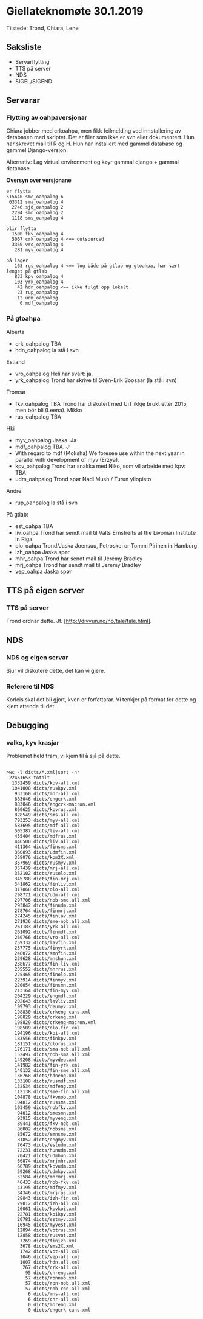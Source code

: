 # Giellateknomøte 30.1.2019

Tilstede: Trond, Chiara, Lene

## Saksliste

* Servarflytting
* TTS på server
* NDS
* SIGEL/SIGEND

## Servarar

### Flytting av oahpaversjonar

Chiara jobber med crkoahpa, men fikk feilmelding ved innstallering av databasen med skriptet. Det er filer som ikke er svn eller dokumentert. Hun har skrevet mail til R og H. Hun har installert med gammel database og gammel Django-versjon.

Alternativ: Lag virtual environment og køyr gammal django + gammal database.

**Oversyn over versjonane**

```
er flytta
515640 sme_oahpalog 6
 63312 sma_oahpalog 4
  2746 sjd_oahpalog 2
  2294 smn_oahpalog 2
  1118 sms_oahpalog 4

blir flytta
  1500 fkv_oahpalog 4
  5067 crk_oahpalog 4 <== outsourced
  3360 vro_oahpalog 4
   281 myv_oahpalog 4

på lager
   163 rus_oahpalog 4 <== log både på gtlab og gtoahpa, har vært lengst på gtlab
   833 kpv_oahpalog 4
   103 yrk_oahpalog 4
    42 hdn_oahpalog <== ikke fulgt opp lokalt
    23 rup_oahpalog
    12 udm_oahpalog
     0 mdf_oahpalog
```

### På gtoahpa

Alberta
* crk_oahpalog TBA
* hdn_oahpalog la stå i svn

Estland
* vro_oahpalog Heli har svart: ja.
* yrk_oahpalog Trond har skrive til Sven-Erik Soosaar (la stå i svn)

Tromsø
* fkv_oahpalog TBA Trond har diskutert med UiT ikkje brukt etter 2015, men bör bli (Leena). Mikko
* rus_oahpalog TBA

Hki
* myv_oahpalog Jaska: Ja
* mdf_oahpalog TBA. J:
* With regard to mdf (Moksha) We foresee use within the next year in parallel with development of myv (Erzya).
* kpv_oahpalog Trond har snakka med Niko, som vil arbeide med kpv: TBA
* udm_oahpalog Trond spør Nadi Mush / Turun yliopisto

Andre
* rup_oahpalog la stå i svn

På gtlab:

* est_oahpa TBA
* liv_oahpa Trond har sendt mail til Valts Ernstreits at the Livonian Institute in Riga
* olo_oahpa Trond/Jaska Joensuu, Petroskoi or Tommi Pirinen in Hamburg
* izh_oahpa Jaska spør
* mhr_oahpa Trond har sendt mail til Jeremy Bradley
* mrj_oahpa Trond har sendt mail til Jeremy Bradley
* vep_oahpa Jaska spør

##  TTS på eigen server

### TTS på server

Trond ordnar dette. Jf. [http://divvun.no/no/tale/tale.html].

## NDS

### NDS og eigen servar

Sjur vil diskutere dette, det kan vi gjere.

### Referere til NDS

Korleis skal det bli gjort, kven er forfattarar.
Vi tenkjer på format for dette og kjem attende til det.

## Debugging

### valks, kyv krasjar

Problemet held fram, vi kjem til å sjå på dette.

```

>wc -l dicts/*.xml|sort -nr
 22461653 totalt
  1332459 dicts/kpv-all.xml
  1041008 dicts/ruskpv.xml
   933160 dicts/mhr-all.xml
   883046 dicts/engcrk.xml
   883046 dicts/engcrk-macron.xml
   860625 dicts/kpvrus.xml
   828549 dicts/sms-all.xml
   793253 dicts/myv-all.xml
   583695 dicts/mdf-all.xml
   505387 dicts/liv-all.xml
   455404 dicts/mdfrus.xml
   446500 dicts/liv.all.xml
   411364 dicts/finsms.xml
   360893 dicts/udmfin.xml
   358076 dicts/kom2X.xml
   357969 dicts/rusmyv.xml
   357439 dicts/mrj-all.xml
   352102 dicts/rusolo.xml
   345788 dicts/fin-mrj.xml
   341862 dicts/finliv.xml
   317868 dicts/olo-all.xml
   298771 dicts/udm-all.xml
   297706 dicts/nob-sme.all.xml
   293842 dicts/finudm.xml
   278764 dicts/finmrj.xml
   274245 dicts/finlav.xml
   271936 dicts/sme-nob.all.xml
   261183 dicts/yrk-all.xml
   261092 dicts/finmdf.xml
   260766 dicts/vro-all.xml
   259332 dicts/lavfin.xml
   257775 dicts/finyrk.xml
   246072 dicts/smnfin.xml
   239628 dicts/mnshun.xml
   238677 dicts/fin-liv.xml
   235552 dicts/mhrrus.xml
   225465 dicts/finolo.xml
   223914 dicts/finmyv.xml
   220054 dicts/finsmn.xml
   213164 dicts/fin-myv.xml
   204229 dicts/engmdf.xml
   202643 dicts/lavliv.xml
   199793 dicts/deumyv.xml
   198830 dicts/crkeng-cans.xml
   198829 dicts/crkeng.xml
   198829 dicts/crkeng-macron.xml
   198509 dicts/olo-fin.xml
   194196 dicts/koi-all.xml
   183556 dicts/finkpv.xml
   181151 dicts/olorus.xml
   176171 dicts/sma-nob.all.xml
   152497 dicts/nob-sma.all.xml
   149208 dicts/myvdeu.xml
   141982 dicts/fin-yrk.xml
   140132 dicts/fin-sme.all.xml
   136768 dicts/hdneng.xml
   133108 dicts/rusmdf.xml
   132534 dicts/mdfeng.xml
   112138 dicts/sme-fin.all.xml
   104878 dicts/fkvnob.xml
   104812 dicts/russms.xml
   103459 dicts/nobfkv.xml
    94012 dicts/smesmn.xml
    93915 dicts/myveng.xml
    89441 dicts/fkv-nob.xml
    86002 dicts/nobsms.xml
    85672 dicts/smnsme.xml
    81852 dicts/engmyv.xml
    76473 dicts/estudm.xml
    72231 dicts/hunudm.xml
    70421 dicts/udmhun.xml
    66874 dicts/mrjmhr.xml
    66789 dicts/kpvudm.xml
    59268 dicts/udmkpv.xml
    52584 dicts/mhrmrj.xml
    46433 dicts/nob-fkv.xml
    43195 dicts/mdfmyv.xml
    34346 dicts/mrjrus.xml
    29843 dicts/izh-fin.xml
    29012 dicts/izh-all.xml
    26061 dicts/kpvkoi.xml
    22781 dicts/koikpv.xml
    20781 dicts/estmyv.xml
    16945 dicts/myvest.xml
    12894 dicts/votrus.xml
    12858 dicts/rusvot.xml
     7269 dicts/finizh.xml
     3678 dicts/sms2X.xml
     1742 dicts/vot-all.xml
     1046 dicts/vep-all.xml
     1007 dicts/hdn.all.xml
      267 dicts/crk-all.xml
       95 dicts/chreng.xml
       57 dicts/ronnob.xml
       57 dicts/ron-nob.all.xml
       57 dicts/nob-ron.all.xml
        6 dicts/mns-all.xml
        6 dicts/chr-all.xml
        0 dicts/mhreng.xml
        0 dicts/engcrk-cans.xml
```

